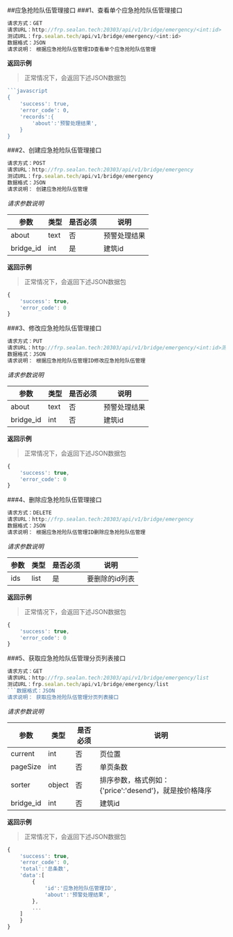 ##应急抢险队伍管理接口
###1、查看单个应急抢险队伍管理接口
```javascript
请求方式：GET
请求URL：http://frp.sealan.tech:20303/api/v1/bridge/emergency/<int:id>
测试URL：frp.sealan.tech/api/v1/bridge/emergency/<int:id>
数据格式：JSON
请求说明： 根据应急抢险队伍管理ID查看单个应急抢险队伍管理
```
**返回示例**
> 正常情况下，会返回下述JSON数据包
```javascript
```javascript
{
	'success': true,
	'error_code': 0,
	'records':{
		'about':'预警处理结果',
	}
}
```
###2、创建应急抢险队伍管理接口
```javascript
请求方式：POST
请求URL：http://frp.sealan.tech:20303/api/v1/bridge/emergency
测试URL：frp.sealan.tech/api/v1/bridge/emergency
数据格式：JSON
请求说明： 创建应急抢险队伍管理
```
*请求参数说明*

| 参数  | 类型   | 是否必须 | 说明        |
| ----- | ------ | -------- | ----------- |
|about|text|否|预警处理结果|
|bridge_id|int|是|建筑id|

**返回示例**
> 正常情况下，会返回下述JSON数据包
```javascript
{
	'success': true,
	'error_code': 0
}
```
###3、修改应急抢险队伍管理接口
```javascript
请求方式：PUT
请求URL：http://frp.sealan.tech:20303/api/v1/bridge/emergency/<int:id>测试URL：frp.sealan.tech/api/v1/bridge/emergency/<int:id>
数据格式：JSON
请求说明： 根据应急抢险队伍管理ID修改应急抢险队伍管理
```
*请求参数说明*

| 参数  | 类型   | 是否必须 | 说明        |
| ----- | ------ | -------- | ----------- |
|about|text|否|预警处理结果|
|bridge_id|int|否|建筑id|

**返回示例**
> 正常情况下，会返回下述JSON数据包
```javascript
{
	'success': true,
	'error_code': 0
}
```
###4、删除应急抢险队伍管理接口
```javascript
请求方式：DELETE
请求URL：http://frp.sealan.tech:20303/api/v1/bridge/emergency
数据格式：JSON
请求说明： 根据应急抢险队伍管理ID删除应急抢险队伍管理
```
*请求参数说明*

| 参数  | 类型   | 是否必须 | 说明        |
| ----- | ------ | -------- | ----------- |
|ids|list|是|要删除的id列表|
**返回示例**
> 正常情况下，会返回下述JSON数据包
```javascript
{
	'success': true,
	'error_code': 0
}
```
###5、获取应急抢险队伍管理分页列表接口
```javascript
请求方式：GET
请求URL：http://frp.sealan.tech:20303/api/v1/bridge/emergency/list
测试URL：frp.sealan.tech/api/v1/bridge/emergency/list
```数据格式：JSON
请求说明： 获取应急抢险队伍管理分页列表接口
```
*请求参数说明*

| 参数  | 类型   | 是否必须 | 说明        |
| ----- | ------ | -------- | ----------- |
|current|int|否|页位置|
|pageSize|int|否|单页条数|
|sorter|object|否|排序参数，格式例如：{'price':'desend'}，就是按价格降序|
|bridge_id|int|否|建筑id|

**返回示例**
> 正常情况下，会返回下述JSON数据包
```javascript
{
	'success': true,
	'error_code': 0,
	'total':'总条数',
	'data':[
		{
			'id':'应急抢险队伍管理ID',
			'about':'预警处理结果',
		},
		...
	]
	}
}
```
